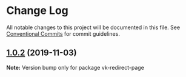 # Change Log

All notable changes to this project will be documented in this file.
See [Conventional Commits](https://conventionalcommits.org) for commit guidelines.

## [1.0.2](http://gitlab.mems.fun:2224/memebattle/frontend/compare/vk-redirect-page@1.0.1...vk-redirect-page@1.0.2) (2019-11-03)

**Note:** Version bump only for package vk-redirect-page
